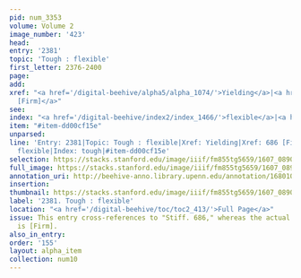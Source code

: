 ```yaml
---
pid: num_3353
volume: Volume 2
image_number: '423'
head:
entry: '2381'
topic: 'Tough : flexible'
first_letter: 2376-2400
page:
add:
xref: "<a href='/digital-beehive/alpha5/alpha_1074/'>Yielding</a>|<a href='/digital-beehive/num3/num_0976/'>686
  [Firm]</a>"
see:
index: "<a href='/digital-beehive/index2/index_1466/'>flexible</a>|<a href='/digital-beehive/index5/index_4164/'>tough</a>"
item: "#item-dd00cf15e"
unparsed:
line: 'Entry: 2381|Topic: Tough : flexible|Xref: Yielding|Xref: 686 [Firm]|Index:
  flexible|Index: tough|#item-dd00cf15e'
selection: https://stacks.stanford.edu/image/iiif/fm855tg5659/1607_0890/483,257,2882,566/full/0/default.jpg
full_image: https://stacks.stanford.edu/image/iiif/fm855tg5659/1607_0890/full/full/0/default.jpg
annotation_uri: http://beehive-anno.library.upenn.edu/annotation/1680107124078
insertion:
thumbnail: https://stacks.stanford.edu/image/iiif/fm855tg5659/1607_0890/483,257,600,180/250,/0/default.jpg
label: '2381. Tough : flexible'
location: "<a href='/digital-beehive/toc/toc2_413/'>Full Page</a>"
issue: This entry cross-references to "Stiff. 686," whereas the actual topic of 686
  is [Firm].
also_in_entry:
order: '155'
layout: alpha_item
collection: num10
---
```

